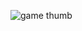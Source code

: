 ![game thumb](https://github.com/donpaul4444/game-hub/assets/133078835/fb72e78f-bc3f-4e60-9e45-73a36fb549ff)
